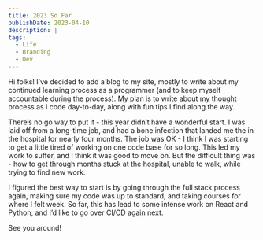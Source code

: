 ```yaml
---
title: 2023 So Far
publishDate: 2023-04-10
description: |
tags:
  - Life
  - Branding
  - Dev
---
```


Hi folks! I’ve decided to add a blog to my site, mostly to write about my continued learning process as a programmer (and to keep myself accountable during the process). My plan is to write about my thought process as I code day-to-day, along with fun tips I find along the way.

There’s no go way to put it - this year didn’t have a wonderful start. I was laid off from a long-time job, and had a bone infection that landed me the in the hospital for nearly four months. The job was OK - I think I was starting to get a little tired of working on one code base for so long. This led my work to suffer, and I think it was good to move on. But the difficult thing was - how to get through months stuck at the hospital, unable to walk, while trying to find new work.

I figured the best way to start is by going through the full stack process again, making sure my code was up to standard, and taking courses for where I felt week. So far, this has lead to some intense work on React and Python, and I’d like to go over CI/CD again next.

See you around!

